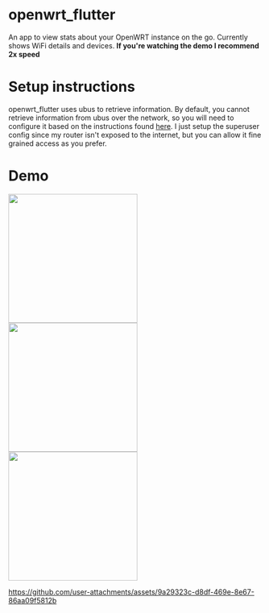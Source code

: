 # openwrt_flutter

An app to view stats about your OpenWRT instance on the go. Currently shows WiFi details and devices. **If you're watching the demo I recommend 2x speed**

# Setup instructions

openwrt_flutter uses ubus to retrieve information. By default, you cannot retrieve information from ubus over the network, so you will need to configure it based on the instructions found [here](https://openwrt.org/docs/techref/ubus). I just setup the superuser config since my router isn't exposed to the internet, but you can allow it fine grained access as you prefer.

# Demo
<img src="https://github.com/user-attachments/assets/d4c3f670-ce2a-4dd9-8eb5-244bcb9d13fa" width="256">
<img src="https://github.com/user-attachments/assets/0884d888-8284-4de1-8398-edf0516ae1dc" width="256">
<img src="https://github.com/user-attachments/assets/fd2db47e-b0d6-4620-9405-9a5d8692c03f" width="256">

https://github.com/user-attachments/assets/9a29323c-d8df-469e-8e67-86aa09f5812b

